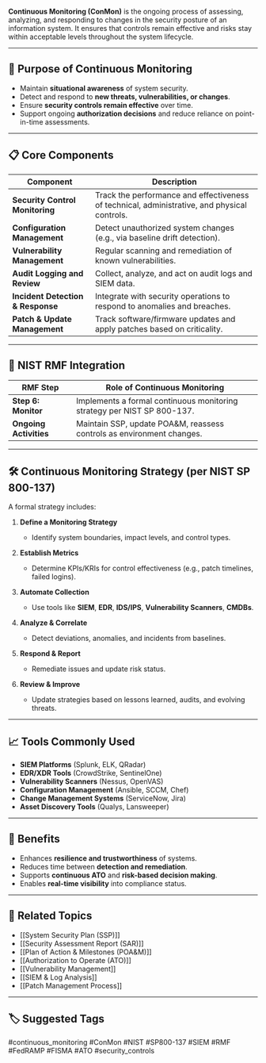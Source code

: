 **Continuous Monitoring (ConMon)** is the ongoing process of assessing, analyzing, and responding to changes in the security posture of an information system. It ensures that controls remain effective and risks stay within acceptable levels throughout the system lifecycle.

---

## 🎯 Purpose of Continuous Monitoring

- Maintain **situational awareness** of system security.
- Detect and respond to **new threats, vulnerabilities, or changes**.
- Ensure **security controls remain effective** over time.
- Support ongoing **authorization decisions** and reduce reliance on point-in-time assessments.

---

## 📋 Core Components

| Component                   | Description                                                                 |
|-----------------------------|-----------------------------------------------------------------------------|
| **Security Control Monitoring** | Track the performance and effectiveness of technical, administrative, and physical controls. |
| **Configuration Management** | Detect unauthorized system changes (e.g., via baseline drift detection).   |
| **Vulnerability Management** | Regular scanning and remediation of known vulnerabilities.                |
| **Audit Logging and Review** | Collect, analyze, and act on audit logs and SIEM data.                     |
| **Incident Detection & Response** | Integrate with security operations to respond to anomalies and breaches. |
| **Patch & Update Management** | Track software/firmware updates and apply patches based on criticality.   |

---

## 🔁 NIST RMF Integration

| RMF Step             | Role of Continuous Monitoring                                                  |
|----------------------|--------------------------------------------------------------------------------|
| **Step 6: Monitor**   | Implements a formal continuous monitoring strategy per NIST SP 800-137.        |
| **Ongoing Activities** | Maintain SSP, update POA&M, reassess controls as environment changes.         |

---

## 🛠 Continuous Monitoring Strategy (per NIST SP 800-137)

A formal strategy includes:

1. **Define a Monitoring Strategy**
   - Identify system boundaries, impact levels, and control types.

2. **Establish Metrics**
   - Determine KPIs/KRIs for control effectiveness (e.g., patch timelines, failed logins).

3. **Automate Collection**
   - Use tools like **SIEM**, **EDR**, **IDS/IPS**, **Vulnerability Scanners**, **CMDBs**.

4. **Analyze & Correlate**
   - Detect deviations, anomalies, and incidents from baselines.

5. **Respond & Report**
   - Remediate issues and update risk status.

6. **Review & Improve**
   - Update strategies based on lessons learned, audits, and evolving threats.

---

## 📈 Tools Commonly Used

- **SIEM Platforms** (Splunk, ELK, QRadar)
- **EDR/XDR Tools** (CrowdStrike, SentinelOne)
- **Vulnerability Scanners** (Nessus, OpenVAS)
- **Configuration Management** (Ansible, SCCM, Chef)
- **Change Management Systems** (ServiceNow, Jira)
- **Asset Discovery Tools** (Qualys, Lansweeper)

---

## 🔐 Benefits

- Enhances **resilience and trustworthiness** of systems.
- Reduces time between **detection and remediation**.
- Supports **continuous ATO** and **risk-based decision making**.
- Enables **real-time visibility** into compliance status.

---

## 🧩 Related Topics

- [[System Security Plan (SSP)]]
- [[Security Assessment Report (SAR)]]
- [[Plan of Action & Milestones (POA&M)]]
- [[Authorization to Operate (ATO)]]
- [[Vulnerability Management]]
- [[SIEM & Log Analysis]]
- [[Patch Management Process]]

---

## 🏷 Suggested Tags

#continuous_monitoring #ConMon #NIST #SP800-137 #SIEM #RMF #FedRAMP #FISMA #ATO #security_controls

